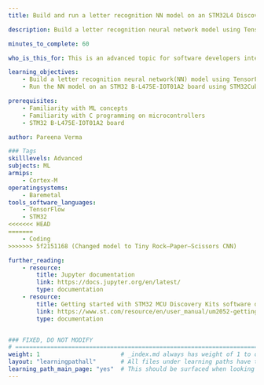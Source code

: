 ```yaml
---
title: Build and run a letter recognition NN model on an STM32L4 Discovery board

description: Build a letter recognition neural network model using TensorFlow and deploy it on an STM32 B-L475E-IOT01A2 board.

minutes_to_complete: 60

who_is_this_for: This is an advanced topic for software developers interested in building network models for microcontrollers.

learning_objectives: 
    - Build a letter recognition neural network(NN) model using TensorFlow framework
    - Run the NN model on an STM32 B-L475E-IOT01A2 board using STM32CubeAI

prerequisites:
    - Familiarity with ML concepts
    - Familiarity with C programming on microcontrollers
    - STM32 B-L475E-IOT01A2 board

author: Pareena Verma

### Tags
skilllevels: Advanced
subjects: ML
armips:
    - Cortex-M
operatingsystems:
    - Baremetal
tools_software_languages:
    - TensorFlow
    - STM32
<<<<<<< HEAD
=======
    - Coding
>>>>>>> 5f2151168 (Changed model to Tiny Rock–Paper–Scissors CNN)

further_reading:
    - resource:
        title: Jupyter documentation
        link: https://docs.jupyter.org/en/latest/
        type: documentation
    - resource:
        title: Getting started with STM32 MCU Discovery Kits software development tools
        link: https://www.st.com/resource/en/user_manual/um2052-getting-started-with-stm32-mcu-discovery-kits-software-development-tools-stmicroelectronics.pdf
        type: documentation


### FIXED, DO NOT MODIFY
# ================================================================================
weight: 1                       # _index.md always has weight of 1 to order correctly
layout: "learningpathall"       # All files under learning paths have this same wrapper
learning_path_main_page: "yes"  # This should be surfaced when looking for related content. Only set for _index.md of learning path content.
---
```

